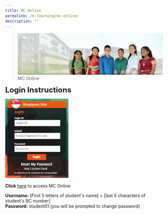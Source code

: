 ```yaml
---
title: MC Online
permalink: /e-learning/mc-online/
description: ""
---
```

>![](/images/About%20Us/banner2-with%20bg.jpg)
>MC Online

**<font size="5">Login Instructions</font>**

<img src="/images/E%20Learning/Login%20MCOnline.jpg" style="width:40%"/>


**Click** [here](https://www.mconline.sg/LEAD/login/lms_login.aspx) to access MC Online

**Username:** [First 5 letters of student's name] + [last 5 characters of student's BC number]
<br>**Password:** student01 (you will be prompted to change password)